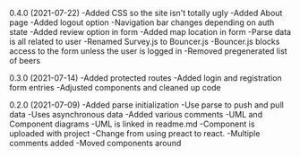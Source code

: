 0.4.0 (2021-07-22)
-Added CSS so the site isn't totally ugly
-Added About page
-Added logout option
    -Navigation bar changes depending on auth state
-Added review option in form
-Added map location in form
-Parse data is all related to user
-Renamed Survey.js to Bouncer.js
    -Bouncer.js blocks access to the form unless the user is logged in
-Removed pregenerated list of beers

0.3.0 (2021-07-14)
-Added protected routes
-Added login and registration form entries
-Adjusted components and cleaned up code

0.2.0 (2021-07-09)
-Added parse initialization
-Use parse to push and pull data 
    -Uses asynchronous data 
-Added various comments 
-UML and Component diagrams 
    -UML is linked in readme.md 
    -Component is uploaded with project 
-Change from using preact to react. 
-Multiple comments added
-Moved components around
